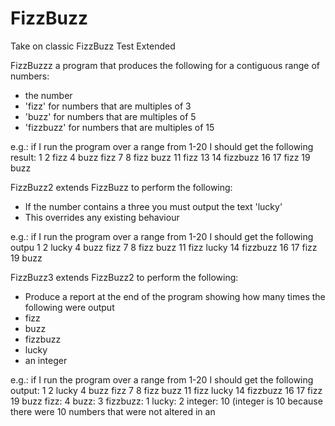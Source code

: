 # FizzBuzz
Take on classic FizzBuzz Test Extended

FizzBuzzz a program that produces the following for a contiguous range of numbers:

- the number
- 'fizz' for numbers that are multiples of 3
- 'buzz' for numbers that are multiples of 5
- 'fizzbuzz' for numbers that are multiples of 15

e.g.: if I run the program over a range from 1-20 I should get the following result:
1 2 fizz 4 buzz fizz 7 8 fizz buzz 11 fizz 13 14 fizzbuzz 16 17 fizz 19 buzz

FizzBuzz2 extends FizzBuzz to perform the following:

- If the number contains a three you must output the text 'lucky'
- This overrides any existing behaviour

e.g.: if I run the program over a range from 1-20 I should get the following outpu
1 2 lucky 4 buzz fizz 7 8 fizz buzz 11 fizz lucky 14 fizzbuzz 16 17 fizz 19 buzz


FizzBuzz3 extends FizzBuzz2 to perform the following:

- Produce a report at the end of the program showing how many times the following were output
- fizz
- buzz
- fizzbuzz
- lucky
- an integer

e.g.: if I run the program over a range from 1-20 I should get the following output:
1 2 lucky 4 buzz fizz 7 8 fizz buzz 11 fizz lucky 14 fizzbuzz 16 17 fizz 19 buzz
 fizz: 4 buzz: 3 fizzbuzz: 1 lucky: 2 integer: 10
(integer is 10 because there were 10 numbers that were not altered in an